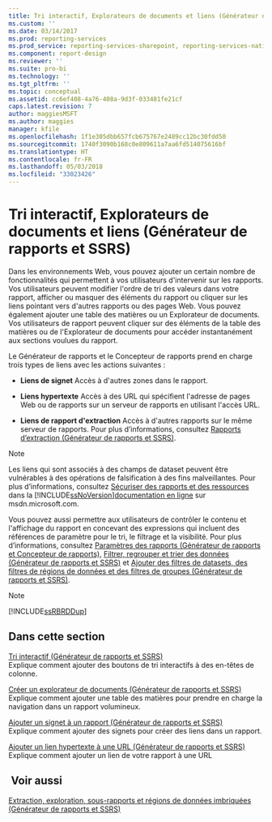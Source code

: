 ```yaml
---
title: Tri interactif, Explorateurs de documents et liens (Générateur de rapports et SSRS) | Microsoft Docs
ms.custom: ''
ms.date: 03/14/2017
ms.prod: reporting-services
ms.prod_service: reporting-services-sharepoint, reporting-services-native
ms.component: report-design
ms.reviewer: ''
ms.suite: pro-bi
ms.technology: ''
ms.tgt_pltfrm: ''
ms.topic: conceptual
ms.assetid: cc6ef408-4a76-408a-9d3f-033481fe21cf
caps.latest.revision: 7
author: maggiesMSFT
ms.author: maggies
manager: kfile
ms.openlocfilehash: 1f1e305dbb657fcb675767e2489cc12bc30fdd50
ms.sourcegitcommit: 1740f3090b168c0e809611a7aa6fd514075616bf
ms.translationtype: HT
ms.contentlocale: fr-FR
ms.lasthandoff: 05/03/2018
ms.locfileid: "33023426"
---
```

# <a name="interactive-sort-document-maps-and-links-report-builder-and-ssrs"></a>Tri interactif, Explorateurs de documents et liens (Générateur de rapports et SSRS)
  Dans les environnements Web, vous pouvez ajouter un certain nombre de fonctionnalités qui permettent à vos utilisateurs d'intervenir sur les rapports. Vos utilisateurs peuvent modifier l'ordre de tri des valeurs dans votre rapport, afficher ou masquer des éléments du rapport ou cliquer sur les liens pointant vers d'autres rapports ou des pages Web. Vous pouvez également ajouter une table des matières ou un Explorateur de documents. Vos utilisateurs de rapport peuvent cliquer sur des éléments de la table des matières ou de l'Explorateur de documents pour accéder instantanément aux sections voulues du rapport.  
  
 Le Générateur de rapports et le Concepteur de rapports prend en charge trois types de liens avec les actions suivantes :  
  
-   **Liens de signet** Accès à d'autres zones dans le rapport.  
  
-   **Liens hypertexte** Accès à des URL qui spécifient l'adresse de pages Web ou de rapports sur un serveur de rapports en utilisant l'accès URL.  
  
-   **Liens de rapport d'extraction** Accès à d'autres rapports sur le même serveur de rapports. Pour plus d’informations, consultez [Rapports d’extraction &#40;Générateur de rapports et SSRS&#41;](../../reporting-services/report-design/drillthrough-reports-report-builder-and-ssrs.md).  
  
> [!NOTE]  
>  Les liens qui sont associés à des champs de dataset peuvent être vulnérables à des opérations de falsification à des fins malveillantes. Pour plus d’informations, consultez [Sécuriser des rapports et des ressources](../../reporting-services/security/secure-reports-and-resources.md) dans la [!INCLUDE[ssNoVersion](../../includes/ssnoversion-md.md)][documentation en ligne](http://go.microsoft.com/fwlink/?LinkId=154888) sur msdn.microsoft.com.  
  
 Vous pouvez aussi permettre aux utilisateurs de contrôler le contenu et l'affichage du rapport en concevant des expressions qui incluent des références de paramètre pour le tri, le filtrage et la visibilité. Pour plus d’informations, consultez [Paramètres des rapports &#40;Générateur de rapports et Concepteur de rapports&#41;](../../reporting-services/report-design/report-parameters-report-builder-and-report-designer.md), [Filtrer, regrouper et trier des données &#40;Générateur de rapports et SSRS&#41;](../../reporting-services/report-design/filter-group-and-sort-data-report-builder-and-ssrs.md) et [Ajouter des filtres de datasets, des filtres de régions de données et des filtres de groupes &#40;Générateur de rapports et SSRS&#41;](../../reporting-services/report-design/add-dataset-filters-data-region-filters-and-group-filters.md).  
  
> [!NOTE]  
>  [!INCLUDE[ssRBRDDup](../../includes/ssrbrddup-md.md)]  
  
## <a name="in-this-section"></a>Dans cette section  
 [Tri interactif &#40;Générateur de rapports et SSRS&#41;](../../reporting-services/report-design/interactive-sort-report-builder-and-ssrs.md)  
 Explique comment ajouter des boutons de tri interactifs à des en-têtes de colonne.  
  
 [Créer un explorateur de documents &#40;Générateur de rapports et SSRS&#41;](../../reporting-services/report-design/create-a-document-map-report-builder-and-ssrs.md)  
 Explique comment ajouter une table des matières pour prendre en charge la navigation dans un rapport volumineux.  
  
 [Ajouter un signet à un rapport &#40;Générateur de rapports et SSRS&#41;](../../reporting-services/report-design/add-a-bookmark-to-a-report-report-builder-and-ssrs.md)  
 Explique comment ajouter des signets pour créer des liens dans un rapport.  
  
 [Ajouter un lien hypertexte à une URL &#40;Générateur de rapports et SSRS&#41;](../../reporting-services/report-design/add-a-hyperlink-to-a-url-report-builder-and-ssrs.md)  
 Explique comment ajouter un lien de votre rapport à une URL  
  
## <a name="see-also"></a> Voir aussi  
 [Extraction, exploration, sous-rapports et régions de données imbriquées &#40;Générateur de rapports et SSRS&#41;](../../reporting-services/report-design/drillthrough-drilldown-subreports-and-nested-data-regions.md)  
  
  
